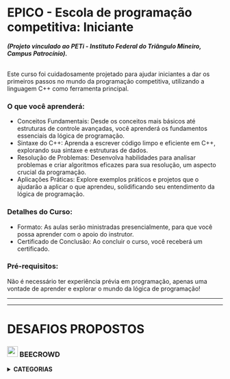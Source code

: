 # EPICO - Escola de programação competitiva: Iniciante

<strong>
  <em>(Projeto vinculado ao PETi - Instituto Federal do Triângulo Mineiro, Campus Patrocínio).</em>
</strong>
<br/><br/>

<p>
  Este curso foi cuidadosamente projetado para ajudar iniciantes a dar os primeiros passos no mundo da programação competitiva, utilizando a linguagem C++ como ferramenta principal.
</p>

### O que você aprenderá:

<ul>
  <li>Conceitos Fundamentais: Desde os conceitos mais básicos até estruturas de controle avançadas, você aprenderá os fundamentos essenciais da lógica de programação.</li>
  <li>Sintaxe do C++: Aprenda a escrever código limpo e eficiente em C++, explorando sua sintaxe e estruturas de dados.</li>
  <li>Resolução de Problemas: Desenvolva habilidades para analisar problemas e criar algoritmos eficazes para sua resolução, um aspecto crucial da programação.</li>
  <li>Aplicações Práticas: Explore exemplos práticos e projetos que o ajudarão a aplicar o que aprendeu, solidificando seu entendimento da lógica de programação.</li>
</ul>

### Detalhes do Curso:

<ul>
  <li>Formato: As aulas serão ministradas presencialmente, para que você possa aprender com o apoio do instrutor.</li>
  <li>Certificado de Conclusão: Ao concluir o curso, você receberá um certificado.</li>
</ul>

### Pré-requisitos:

<p>Não é necessário ter experiência prévia em programação, apenas uma vontade de aprender e explorar o mundo da lógica de programação!</p>

---

<!--
# Patrocinadores

// criar link na imagem redirecionando para as rede do patrocinador.

![logo](https://github.com/user-attachments/assets/0f2f9ebd-c417-486e-8638-f9b5cf166889)
-->

---

# DESAFIOS PROPOSTOS

<div align="left">
  <h3>
    <img width="25" height="25" src="https://www.beecrowd.com.br/judge/favicon.ico?1635097036"> BEECROWD
  </h3>
</div>

<details>
  <summary><strong>CATEGORIAS</strong></summary>
  <details>
    <summary><strong>Iniciante</strong></summary>
    <br />
    <div align="left">
      <table border="1">
        <tr>
          <th colspan="2">Iniciante</th>
        </tr>
        <tr>
          <th>PROBLEMA</th>
          <th></th>
        </tr>
        <tr>
          <td align="left">1000 - Hello World!</td>
          <td align="center">
            <a href="https://judge.beecrowd.com/pt/problems/view/1000" target="_blank">
              <img src="https://github.com/eduardoamorim-dev/code-challenges/assets/86995782/7b2ab23c-e012-4d3e-bf42-5d717b882fdd" width="38px" />
            </a>
          </td>
        </tr>
        <tr>
          <td align="left">1001 - Extremamente Básico</td>
          <td align="center">
            <a href="https://judge.beecrowd.com/pt/problems/view/1001" target="_blank">
              <img src="https://github.com/eduardoamorim-dev/code-challenges/assets/86995782/7b2ab23c-e012-4d3e-bf42-5d717b882fdd" width="38px" />
            </a>
          </td>
        </tr>
        <tr>
          <td align="left">1002 - Área do Círculo</td>
          <td align="center">
            <a href="https://judge.beecrowd.com/pt/problems/view/1002" target="_blank">
              <img src="https://github.com/eduardoamorim-dev/code-challenges/assets/86995782/7b2ab23c-e012-4d3e-bf42-5d717b882fdd" width="38px" />
            </a>
          </td>
        </tr>
        <tr>
          <td align="left">1003 - Soma Simples</td>
          <td align="center">
            <a href="https://judge.beecrowd.com/pt/problems/view/1003" target="_blank">
              <img src="https://github.com/eduardoamorim-dev/code-challenges/assets/86995782/7b2ab23c-e012-4d3e-bf42-5d717b882fdd" width="38px" />
            </a>
          </td>
        </tr>
        <tr>
          <td align="left">1004 - Produto Simples</td>
          <td align="center">
            <a href="https://judge.beecrowd.com/pt/problems/view/1004" target="_blank">
              <img src="https://github.com/eduardoamorim-dev/code-challenges/assets/86995782/7b2ab23c-e012-4d3e-bf42-5d717b882fdd" width="38px" />
            </a>
          </td>
        </tr>
        <tr>
          <td align="left">1007 - Diferença</td>
          <td align="center">
            <a href="https://judge.beecrowd.com/pt/problems/view/1007" target="_blank">
              <img src="https://github.com/eduardoamorim-dev/code-challenges/assets/86995782/7b2ab23c-e012-4d3e-bf42-5d717b882fdd" width="38px" />
            </a>
          </td>
        </tr>
        <tr>
          <td align="left">1050 - DDD</td>
          <td align="center">
            <a href="https://judge.beecrowd.com/pt/problems/view/1050" target="_blank">
              <img src="https://github.com/eduardoamorim-dev/code-challenges/assets/86995782/7b2ab23c-e012-4d3e-bf42-5d717b882fdd" width="38px" />
            </a>
          </td>
        </tr>
        <tr>
          <td align="left">1035 - Teste de Seleção 1</td>
          <td align="center">
            <a href="https://judge.beecrowd.com/pt/problems/view/1035" target="_blank">
              <img src="https://github.com/eduardoamorim-dev/code-challenges/assets/86995782/7b2ab23c-e012-4d3e-bf42-5d717b882fdd" width="38px" />
            </a>
          </td>
        </tr>
        <tr>
          <td align="left">1052 - Mês</td>
          <td align="center">
            <a href="https://judge.beecrowd.com/pt/problems/view/1052" target="_blank">
              <img src="https://github.com/eduardoamorim-dev/code-challenges/assets/86995782/7b2ab23c-e012-4d3e-bf42-5d717b882fdd" width="38px" />
            </a>
          </td>
        </tr>
        <tr>
          <td align="left">1044 - Múltiplos</td>
          <td align="center">
            <a href="https://judge.beecrowd.com/pt/problems/view/1044" target="_blank">
              <img src="https://github.com/eduardoamorim-dev/code-challenges/assets/86995782/7b2ab23c-e012-4d3e-bf42-5d717b882fdd" width="38px" />
            </a>
          </td>
        </tr>
        <tr>
          <td align="left">1037 - Intervalo</td>
          <td align="center">
            <a href="https://judge.beecrowd.com/pt/problems/view/1037" target="_blank">
              <img src="https://github.com/eduardoamorim-dev/code-challenges/assets/86995782/7b2ab23c-e012-4d3e-bf42-5d717b882fdd" width="38px" />
            </a>
          </td>
        </tr>
        <tr>
          <td align="left">1043 - Triângulo</td>
          <td align="center">
            <a href="https://judge.beecrowd.com/pt/problems/view/1043" target="_blank">
              <img src="https://github.com/eduardoamorim-dev/code-challenges/assets/86995782/7b2ab23c-e012-4d3e-bf42-5d717b882fdd" width="38px" />
            </a>
          </td>
        </tr>
        <tr>
          <td align="left">1040 - Média 3</td>
          <td align="center">
            <a href="https://judge.beecrowd.com/pt/problems/view/1040" target="_blank">
              <img src="https://github.com/eduardoamorim-dev/code-challenges/assets/86995782/7b2ab23c-e012-4d3e-bf42-5d717b882fdd" width="38px" />
            </a>
          </td>
        </tr>
        <tr>
          <td align="left">1038 - Lanche</td>
          <td align="center">
            <a href="https://judge.beecrowd.com/pt/problems/view/1038" target="_blank">
              <img src="https://github.com/eduardoamorim-dev/code-challenges/assets/86995782/7b2ab23c-e012-4d3e-bf42-5d717b882fdd" width="38px" />
            </a>
          </td>
        </tr>
      </table>
    </div>
  </details>
</details>


